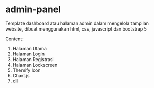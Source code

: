 # admin-panel
Template dashboard atau halaman admin dalam mengelola tampilan website, dibuat menggunakan html, css, javascript dan bootstrap 5

Content:
1. Halaman Utama
2. Halaman Login
3. Halaman Registrasi
4. Halaman Lockscreen
5. Themify Icon
6. Chart.js
7. dll
